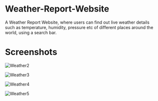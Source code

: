 # Weather-Report-Website
A Weather Report Website, where users can find out live weather details such as temperature, humidity, pressure etc of different places around the world, using a search bar. 

# Screenshots

![Weather2](https://user-images.githubusercontent.com/78342322/125248208-6f870180-e311-11eb-8f52-4a6e104919cd.png)

![Weather3](https://user-images.githubusercontent.com/78342322/125248221-744bb580-e311-11eb-8768-ff3bf9dd6dd1.png)

![Weather4](https://user-images.githubusercontent.com/78342322/125248236-7877d300-e311-11eb-99ac-a2425672f129.png)

![Weather5](https://user-images.githubusercontent.com/78342322/125248253-7ca3f080-e311-11eb-8f89-efc2b25d2e15.png)
